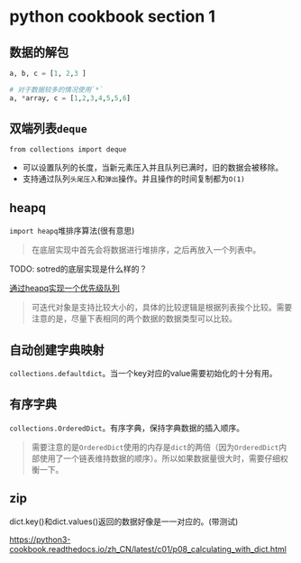 # python cookbook section 1

## 数据的解包

```py
a, b, c = [1, 2,3 ]

# 对于数据较多的情况使用`*`
a, *array, c = [1,2,3,4,5,5,6]
```

## 双端列表`deque`

`from collections import deque`

- 可以设置队列的长度，当新元素压入并且队列已满时，旧的数据会被移除。
- 支持通过队列`头尾压入`和`弹出`操作。并且操作的时间复制都为`O(1)`

## heapq

`import heapq`堆排序算法(很有意思)
> 在底层实现中首先会将数据进行堆排序，之后再放入一个列表中。

TODO: sotred的底层实现是什么样的？

[通过heapq实现一个优先级队列](https://python3-cookbook.readthedocs.io/zh_CN/latest/c01/p05_implement_a_priority_queue.html)

> 可迭代对象是支持比较大小的，具体的比较逻辑是根据列表挨个比较。需要注意的是，尽量下表相同的两个数据的数据类型可以比较。

## 自动创建字典映射

`collections.defaultdict`。当一个key对应的value需要初始化的十分有用。

## 有序字典

`collections.OrderedDict`。有序字典，保持字典数据的插入顺序。

> 需要注意的是`OrderedDict`使用的内存是`dict`的两倍（因为`OrderedDict`内部使用了一个链表维持数据的顺序）。所以如果数据量很大时，需要仔细权衡一下。

## zip

dict.key()和dict.values()返回的数据好像是一一对应的。(带测试)


https://python3-cookbook.readthedocs.io/zh_CN/latest/c01/p08_calculating_with_dict.html
